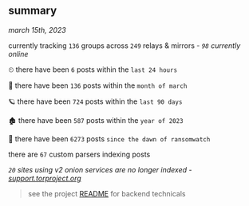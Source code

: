 
## summary
_march 15th, 2023_

currently tracking `136` groups across `249` relays & mirrors - _`98` currently online_

⏲ there have been `6` posts within the `last 24 hours`

🦈 there have been `136` posts within the `month of march`

🪐 there have been `724` posts within the `last 90 days`

🏚 there have been `587` posts within the `year of 2023`

🦕 there have been `6273` posts `since the dawn of ransomwatch`

there are `67` custom parsers indexing posts

_`20` sites using v2 onion services are no longer indexed - [support.torproject.org](https://support.torproject.org/onionservices/v2-deprecation/)_

> see the project [README](https://github.com/joshhighet/ransomwatch#ransomwatch--) for backend technicals

